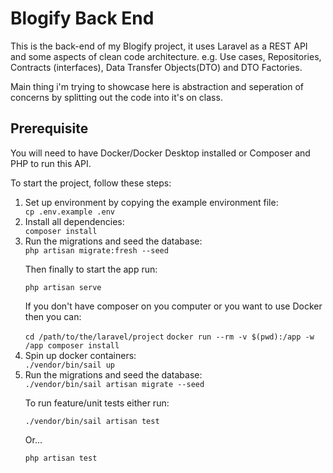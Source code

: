 <h1>Blogify Back End</h1>
<p>This is the back-end of my Blogify project, it uses Laravel as a REST API and some aspects of clean code architecture. e.g. Use cases, Repositories, Contracts (interfaces), Data Transfer Objects(DTO) and DTO Factories.</p>
<p>Main thing i'm trying to showcase here is abstraction and seperation of concerns by splitting out the code into it's on class.</p>
<h2>Prerequisite</h2>
<p>You will need to have Docker/Docker Desktop installed or Composer and PHP to run this API.</p>
<p>To start the project, follow these steps:</p>
<ol>
  <li>Set up environment by copying the example environment file:</li>
  <code>cp .env.example .env</code>
    <li>Install all dependencies:</li>
    <code>composer install</code>
    <li>Run the migrations and seed the database:</li>
    <code>php artisan migrate:fresh --seed</code>
    <p>Then finally to start the app run:</p>
    <code>php artisan serve</code>
    <p>If you don't have composer on you computer or you want to use Docker then you can:</p>
    <code>cd /path/to/the/laravel/project</code>
    <code>docker run --rm -v $(pwd):/app -w /app composer install</code>
    <li>Spin up docker containers:</li>
    <code>./vendor/bin/sail up</code>
    <li>Run the migrations and seed the database:</li>
    <code>./vendor/bin/sail artisan migrate --seed</code>
    <p>To run feature/unit tests either run:</p>
    <code>./vendor/bin/sail artisan test</code>
    <p>Or...</p>
    <code>php artisan test</code>
</ol>
